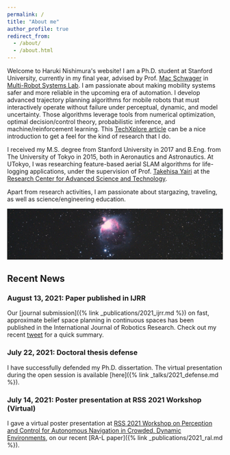 ```yaml
---
permalink: /
title: "About me"
author_profile: true
redirect_from: 
  - /about/
  - /about.html
---
```


Welcome to Haruki Nishimura's website! I am a Ph.D. student at Stanford University, currently in my final year, 
advised by Prof. [Mac Schwager](https://web.stanford.edu/~schwager/) in 
[Multi-Robot Systems Lab](https://msl.stanford.edu/).
I am passionate about making mobility systems safer and more reliable in the upcoming era of automation.
I develop advanced trajectory planning algorithms for mobile robots that must interactively operate without
failure under perceptual, dynamic, and model uncertainty. Those algorithms leverage tools from numerical optimization, 
optimal decision/control theory, probabilistic inference, and machine/reinforcement learning. 
This [TechXplore article](https://techxplore.com/news/2020-10-framework-safety-robots-crowded-environments.html) can be
a nice introduction to get a feel for the kind of research that I do.

I received my M.S. degree from Stanford University in 2017 and B.Eng. from The University of Tokyo in 2015, both in 
Aeronautics and Astronautics. At UTokyo, I was researching feature-based aerial SLAM algorithms for life-logging 
applications, under the supervision of Prof. [Takehisa Yairi](https://www.rcast.u-tokyo.ac.jp/en/research/people/staff-yairi_takehisa.html)
at the [Research Center for Advanced Science and Technology](https://www.rcast.u-tokyo.ac.jp/en/).

Apart from research activities, I am passionate about stargazing, traveling, as well as science/engineering education.

![M42 Nebula](/images/stars_2.jpg)

## Recent News
### August 13, 2021: Paper published in IJRR
Our [journal submission]({% link _publications/2021_ijrr.md %}) on fast, approximate belief space planning in continuous
spaces has been published in the International Journal of Robotics Research. Check out my recent 
[tweet](https://twitter.com/imp_aa/status/1435480980760846341) for a quick summary.

### July 22, 2021: Doctoral thesis defense
I have successfully defended my Ph.D. dissertation. The virtual presentation during the open session is available 
[here]({% link _talks/2021_defense.md %}).

### July 14, 2021: Poster presentation at RSS 2021 Workshop (Virtual)
I gave a virtual poster presentation at [RSS 2021 Workshop on Perception and Control for Autonomous Navigation in 
Crowded, Dynamic Environments](https://negarmehr.github.io/RSS2021Workshop/), on our recent [RA-L paper]({% link _publications/2021_ral.md %}).

